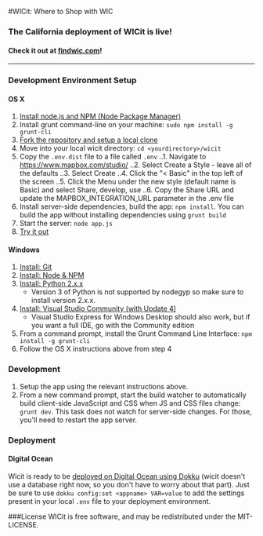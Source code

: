 #WICit: Where to Shop with WIC

### The California deployment of WICit is live!
#### Check it out at [findwic.com](http://findwic.com)!
---
### Development Environment Setup
#### OS X
1. [Install node.js and NPM (Node Package Manager)](http://blog.nodeknockout.com/post/65463770933/how-to-install-node-js-and-npm)
2. Install grunt command-line on your machine: `sudo npm install -g grunt-cli`
3. [Fork the repository and setup a local clone](https://help.github.com/articles/fork-a-repo)
4. Move into your local wicit directory: `cd <yourdirectory>/wicit`
5. Copy the `.env.dist` file to a file called `.env`
..1. Navigate to https://www.mapbox.com/studio/
..2. Select Create a Style - leave all of the defaults
..3. Select Create
..4. Click the "< Basic" in the top left of the screen
..5. Click the Menu under the new style (default name is Basic) and select Share, develop, use
..6. Copy the Share URL and update the MAPBOX_INTEGRATION_URL parameter in the .env file
7. Install server-side dependencies, build the app: `npm install`. You can build the app without installing dependencies using `grunt build`
8. Start the server: `node app.js`
9. [Try it out](http://localhost:3000)
	
#### Windows
1. [Install: Git](http://git-scm.com/download)
2. [Install: Node & NPM](http://nodejs.org/)
3. [Install: Python 2.x.x](https://www.python.org/downloads/)
	- Version 3 of Python is not supported by nodegyp so make sure to install version 2.x.x.
4. [Install: Visual Studio Community (with Update 4)](http://www.visualstudio.com/downloads/download-visual-studio-vs)
	- Visual Studio Express for Windows Desktop should also work, but if you want a full IDE, go with the Community edition
5. From a command prompt, install the Grunt Command Line Interface: `npm install -g grunt-cli`
6. Follow the OS X instructions above from step 4

### Development
1. Setup the app using the relevant instructions above.
2. From a new command prompt, start the build watcher to automatically build client-side JavaScript and CSS when JS and CSS files change: `grunt dev`. This task does not watch for server-side changes. For those, you'll need to restart the app server.

### Deployment
#### Digital Ocean
Wicit is ready to be [deployed on Digital Ocean using Dokku](https://www.digitalocean.com/community/tutorials/how-to-use-the-digitalocean-dokku-application) (wicit doesn't use a database right now, so you don't have to worry about that part). Just be sure to use `dokku config:set <appname> VAR=value` to add the settings present in your local `.env` file to your deployment environment.

###License
WICit is free software, and may be redistributed under the MIT-LICENSE.
